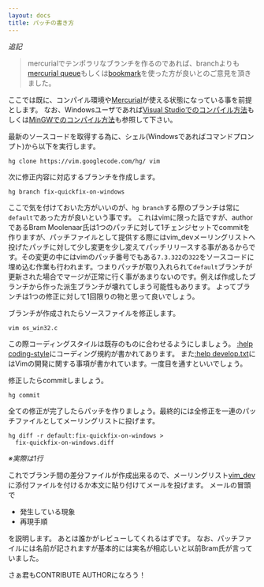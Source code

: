 ```yaml
---
layout: docs
title: パッチの書き方
---
```


*追記*
> mercurialでテンポラリなブランチを作るのであれば、branchよりも[mercurial queue](http://mercurial.selenic.com/wiki/JapaneseMqExtension)もしくは[bookmark](http://mercurial.selenic.com/wiki/Bookmarks)を使った方が良いとのご意見を頂きました。

ここでは既に、コンパイル環境や[Mercurial](http://mercurial.selenic.com/)が使える状態になっている事を前提とします。
なお、Windowsユーザであれば[Visual Studioでのコンパイル方法](http://vim-jp.org/docs/build_windows_msvc.html)もしくは[MinGWでのコンパイル方法](http://vim-jp.org/docs/build_windows_mingw.html)も参照して下さい。

最新のソースコードを取得する為に、シェル(Windowsであればコマンドプロンプト)から以下を実行します。

	hg clone https://vim.googlecode.com/hg/ vim

次に修正内容に対応するブランチを作成します。

    hg branch fix-quickfix-on-windows

ここで気を付けておいた方がいいのが、`hg branch`する際のブランチは常に`default`であった方が良いという事です。
これはvimに限った話ですが、authorであるBram Moolenaar氏は1つのパッチに対して1チェンジセットでcommitを作りますが、パッチファイルとして提供する際にはvim\_devメーリングリストへ投げたパッチに対して少し変更を少し変えてパッチリリースする事があるからです。その変更の中にはvimのパッチ番号でもある`7.3.322`の`322`をソースコードに埋め込む作業も行われます。つまりパッチが取り入れられて`default`ブランチが更新された場合でマージが正常に行く事があまりないのです。例えば作成したブランチから作った派生ブランチが壊れてしまう可能性もあります。
よってブランチは1つの修正に対して1回限りの物と思って良いでしょう。

ブランチが作成されたらソースファイルを修正します。

    vim os_win32.c

この際コーディングスタイルは既存のものに合わせるようにしましょう。
[:help coding-style](http://vim-jp.org/vimdoc-ja/develop.html#coding-style)にコーディング規約が書かれてあります。
また[:help develop.txt](http://vim-jp.org/vimdoc-ja/develop.html)にはVimの開発に関する事項が書かれています。一度目を通すといいでしょう。

修正したらcommitしましょう。

    hg commit

全ての修正が完了したらパッチを作りましょう。最終的には全修正を一連のパッチファイルとしてメーリングリストに投げます。

    hg diff -r default:fix-quickfix-on-windows >
	  fix-quickfix-on-windows.diff

*※実際は1行*

これでブランチ間の差分ファイルが作成出来るので、メーリングリスト[vim\_dev](https://groups.google.com/forum/#!forum/vim_dev)に添付ファイルを付けるか本文に貼り付けてメールを投げます。
メールの冒頭で

- 発生している現象
- 再現手順

を説明します。
あとは誰かがレビューしてくれるはずです。
なお、パッチファイルには名前が記されますが基本的には実名が相応しいと以前Bram氏が言っていました。

さぁ君もCONTRIBUTE AUTHORになろう！
